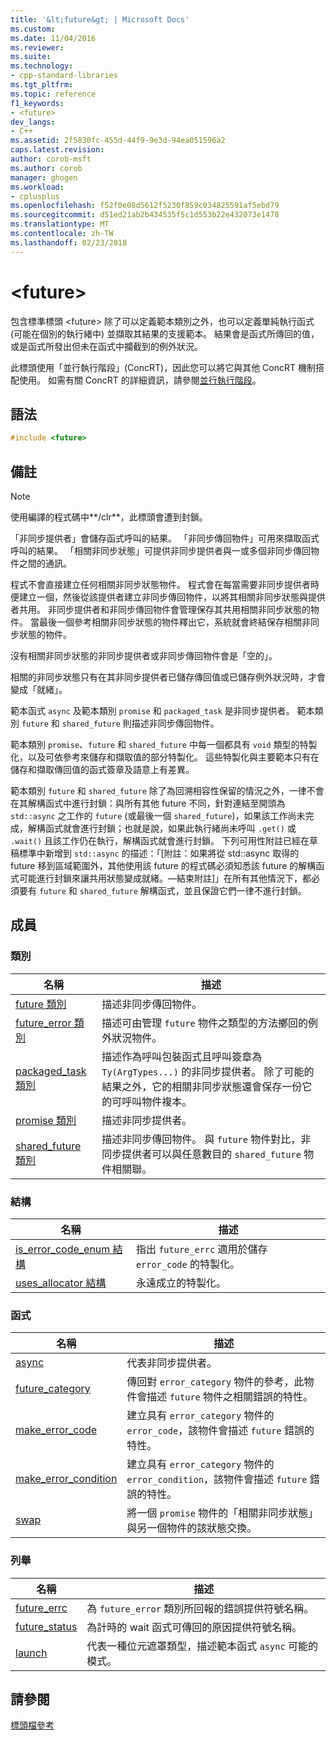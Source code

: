 ```yaml
---
title: '&lt;future&gt; | Microsoft Docs'
ms.custom: 
ms.date: 11/04/2016
ms.reviewer: 
ms.suite: 
ms.technology:
- cpp-standard-libraries
ms.tgt_pltfrm: 
ms.topic: reference
f1_keywords:
- <future>
dev_langs:
- C++
ms.assetid: 2f5830fc-455d-44f9-9e3d-94ea051596a2
caps.latest.revision: 
author: corob-msft
ms.author: corob
manager: ghogen
ms.workload:
- cplusplus
ms.openlocfilehash: f52f0e08d5612f5230f859c034825591af5ebd79
ms.sourcegitcommit: d51ed21ab2b434535f5c1d553b22e432073e1478
ms.translationtype: MT
ms.contentlocale: zh-TW
ms.lasthandoff: 02/23/2018
---
```

# <a name="ltfuturegt"></a>&lt;future&gt;
包含標準標頭 \<future> 除了可以定義範本類別之外，也可以定義單純執行函式 (可能在個別的執行緒中) 並擷取其結果的支援範本。 結果會是函式所傳回的值，或是函式所發出但未在函式中攔截到的例外狀況。  
  
 此標頭使用「並行執行階段」(ConcRT)，因此您可以將它與其他 ConcRT 機制搭配使用。 如需有關 ConcRT 的詳細資訊，請參閱[並行執行階段](../parallel/concrt/concurrency-runtime.md)。  
  
## <a name="syntax"></a>語法  
  
```cpp  
#include <future>  
```  
  
## <a name="remarks"></a>備註  
  
> [!NOTE]
>  使用編譯的程式碼中**/clr**，此標頭會遭到封鎖。  
  
 「非同步提供者」會儲存函式呼叫的結果。 「非同步傳回物件」可用來擷取函式呼叫的結果。 「相關非同步狀態」可提供非同步提供者與一或多個非同步傳回物件之間的通訊。  
  
 程式不會直接建立任何相關非同步狀態物件。 程式會在每當需要非同步提供者時便建立一個，然後從該提供者建立非同步傳回物件，以將其相關非同步狀態與提供者共用。 非同步提供者和非同步傳回物件會管理保存其共用相關非同步狀態的物件。 當最後一個參考相關非同步狀態的物件釋出它，系統就會終結保存相關非同步狀態的物件。  
  
 沒有相關非同步狀態的非同步提供者或非同步傳回物件會是「空的」。  
  
 相關的非同步狀態只有在其非同步提供者已儲存傳回值或已儲存例外狀況時，才會變成「就緒」。  
  
 範本函式 `async` 及範本類別 `promise` 和 `packaged_task` 是非同步提供者。 範本類別 `future` 和 `shared_future` 則描述非同步傳回物件。  
  
 範本類別 `promise`、`future` 和 `shared_future` 中每一個都具有 `void` 類型的特製化，以及可依參考來儲存和擷取值的部分特製化。 這些特製化與主要範本只有在儲存和擷取傳回值的函式簽章及語意上有差異。  
  
 範本類別 `future` 和 `shared_future` 除了為回溯相容性保留的情況之外，一律不會在其解構函式中進行封鎖：與所有其他 future 不同，針對連結至開頭為 `std::async` 之工作的 `future` (或最後一個 `shared_future`)，如果該工作尚未完成，解構函式就會進行封鎖；也就是說，如果此執行緒尚未呼叫 `.get()` 或 `.wait()` 且該工作仍在執行，解構函式就會進行封鎖。 下列可用性附註已經在草稿標準中新增到 `std::async` 的描述：「[附註：如果將從 std::async 取得的 future 移到區域範圍外，其他使用該 future 的程式碼必須知悉該 future 的解構函式可能進行封鎖來讓共用狀態變成就緒。—結束附註]」在所有其他情況下，都必須要有 `future` 和 `shared_future` 解構函式，並且保證它們一律不進行封鎖。  
  
## <a name="members"></a>成員  
  
### <a name="classes"></a>類別  
  
|名稱|描述|  
|----------|-----------------|  
|[future 類別](../standard-library/future-class.md)|描述非同步傳回物件。|  
|[future_error 類別](../standard-library/future-error-class.md)|描述可由管理 `future` 物件之類型的方法擲回的例外狀況物件。|  
|[packaged_task 類別](../standard-library/packaged-task-class.md)|描述作為呼叫包裝函式且呼叫簽章為 `Ty(ArgTypes...)` 的非同步提供者。 除了可能的結果之外，它的相關非同步狀態還會保存一份它的可呼叫物件複本。|  
|[promise 類別](../standard-library/promise-class.md)|描述非同步提供者。|  
|[shared_future 類別](../standard-library/shared-future-class.md)|描述非同步傳回物件。 與 `future` 物件對比，非同步提供者可以與任意數目的 `shared_future` 物件相關聯。|  
  
### <a name="structures"></a>結構  
  
|名稱|描述|  
|----------|-----------------|  
|[is_error_code_enum 結構](../standard-library/is-error-code-enum-structure.md)|指出 `future_errc` 適用於儲存 `error_code` 的特製化。|  
|[uses_allocator 結構](../standard-library/uses-allocator-structure.md)|永遠成立的特製化。|  
  
### <a name="functions"></a>函式  
  
|名稱|描述|  
|----------|-----------------|  
|[async](../standard-library/future-functions.md#async)|代表非同步提供者。|  
|[future_category](../standard-library/future-functions.md#future_category)|傳回對 `error_category` 物件的參考，此物件會描述 `future` 物件之相關錯誤的特性。|  
|[make_error_code](../standard-library/future-functions.md#make_error_code)|建立具有 `error_category` 物件的 `error_code`，該物件會描述 `future` 錯誤的特性。|  
|[make_error_condition](../standard-library/future-functions.md#make_error_condition)|建立具有 `error_category` 物件的 `error_condition`，該物件會描述 `future` 錯誤的特性。|  
|[swap](../standard-library/future-functions.md#swap)|將一個 `promise` 物件的「相關非同步狀態」與另一個物件的該狀態交換。|  
  
### <a name="enumerations"></a>列舉  
  
|名稱|描述|  
|----------|-----------------|  
|[future_errc](../standard-library/future-enums.md#future_errc)|為 `future_error` 類別所回報的錯誤提供符號名稱。|  
|[future_status](../standard-library/future-enums.md#future_status)|為計時的 wait 函式可傳回的原因提供符號名稱。|  
|[launch](../standard-library/future-enums.md#launch)|代表一種位元遮罩類型，描述範本函式 `async` 可能的模式。|  
  
## <a name="see-also"></a>請參閱  
 [標頭檔參考](../standard-library/cpp-standard-library-header-files.md)



